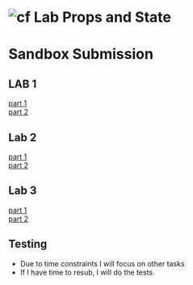![cf](http://i.imgur.com/7v5ASc8.png) Lab Props and State
============================================================================
# Sandbox Submission
## LAB 1  
[part 1](https://codesandbox.io/s/yjnyxwvk6v)  
[part 2](https://codesandbox.io/s/535vzmvvjp)  

## Lab 2  
[part 1](https://codesandbox.io/s/4wj7xnz9)   
[part 2](https://codesandbox.io/s/xl19w7o8no)   
## Lab 3  
[part 1](https://codesandbox.io/s/zl8l4pyp1m)  
[part 2](https://codesandbox.io/s/ymmyo4558j)  
  
## Testing  
 * Due to time constraints I will focus on other tasks  
 * If I have time to resub, I will do the tests.  
 
